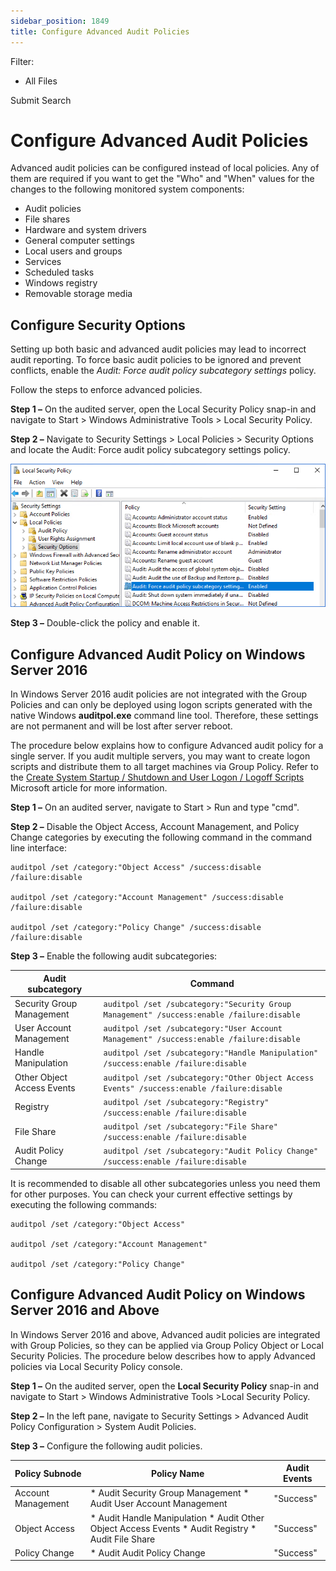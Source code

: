 ```yaml
---
sidebar_position: 1849
title: Configure Advanced Audit Policies
---
```


Filter: 

* All Files

Submit Search

# Configure Advanced Audit Policies

Advanced audit policies can be configured instead of local policies. Any of them are required if you want to get the "Who" and "When" values for the changes to the following monitored system components:

* Audit policies
* File shares
* Hardware and system drivers
* General computer settings
* Local users and groups
* Services
* Scheduled tasks
* Windows registry
* Removable storage media

## Configure Security Options

Setting up both basic and advanced audit policies may lead to incorrect audit reporting. To force basic audit policies to be ignored and prevent conflicts, enable the *Audit: Force audit policy subcategory settings* policy.

Follow the steps to enforce advanced policies.

**Step 1 –** On the audited server, open the Local Security Policy snap-in and navigate to Start > Windows Administrative Tools > Local Security Policy.

**Step 2 –** Navigate to Security Settings > Local Policies > Security Options and locate the Audit: Force audit policy subcategory settings policy.

![Local Security Policy snap-in ](../../../../../../static/images/Auditor_10.7/Content/Resources/Images/Auditor/ManualConfig/ManualConfig_FileServer_GrAudit_secpol2016.png "Local Security Policy snap-in ")

**Step 3 –** Double-click the policy and enable it.

## Configure Advanced Audit Policy on Windows Server 2016

In Windows Server 2016 audit policies are not integrated with the Group Policies and can only be deployed using logon scripts generated with the native Windows **auditpol.exe** command line tool. Therefore, these settings are not permanent and will be lost after server reboot.

The procedure below explains how to configure Advanced audit policy for a single server. If you audit multiple servers, you may want to create logon scripts and distribute them to all target machines via Group Policy. Refer to the [Create System Startup / Shutdown and User Logon / Logoff Scripts](https://technet.microsoft.com/en-us/library/dd630947.aspx) Microsoft article for more information.

**Step 1 –** On an audited server, navigate to Start > Run and type "cmd".

**Step 2 –** Disable the Object Access, Account Management, and Policy Change categories by executing the following command in the command line interface:

```
auditpol /set /category:"Object Access" /success:disable /failure:disable  
  
auditpol /set /category:"Account Management" /success:disable /failure:disable  
  
auditpol /set /category:"Policy Change" /success:disable /failure:disable
```
**Step 3 –** Enable the following audit subcategories:

| Audit subcategory | Command |
| --- | --- |
| Security Group Management | `auditpol /set /subcategory:"Security Group Management" /success:enable /failure:disable` |
| User Account Management | `auditpol /set /subcategory:"User Account Management" /success:enable /failure:disable` |
| Handle Manipulation | `auditpol /set /subcategory:"Handle Manipulation" /success:enable /failure:disable` |
| Other Object Access Events | `auditpol /set /subcategory:"Other Object Access Events" /success:enable /failure:disable` |
| Registry | `auditpol /set /subcategory:"Registry" /success:enable /failure:disable` |
| File Share | `auditpol /set /subcategory:"File Share" /success:enable /failure:disable` |
| Audit Policy Change | `auditpol /set /subcategory:"Audit Policy Change" /success:enable /failure:disable` |

It is recommended to disable all other subcategories unless you need them for other purposes. You can check your current effective settings by executing the following commands:

```
auditpol /set /category:"Object Access"   
  
auditpol /set /category:"Account Management"   
  
auditpol /set /category:"Policy Change" 
```
## Configure Advanced Audit Policy on Windows Server 2016 and Above

In Windows Server 2016 and above, Advanced audit policies are integrated with Group Policies, so they can be applied via Group Policy Object or Local Security Policies. The procedure below describes how to apply Advanced policies via Local Security Policy console.

**Step 1 –** On the audited server, open the **Local Security Policy** snap-in and navigate to Start > Windows Administrative Tools >Local Security Policy.

**Step 2 –** In the left pane, navigate to Security Settings > Advanced Audit Policy Configuration > System Audit Policies.

**Step 3 –** Configure the following audit policies.

| Policy Subnode | Policy Name | Audit Events |
| --- | --- | --- |
| Account Management | * Audit Security Group Management * Audit User Account Management | "Success" |
| Object Access | * Audit Handle Manipulation * Audit Other Object Access Events * Audit Registry * Audit File Share | "Success" |
| Policy Change | * Audit Audit Policy Change | "Success" |